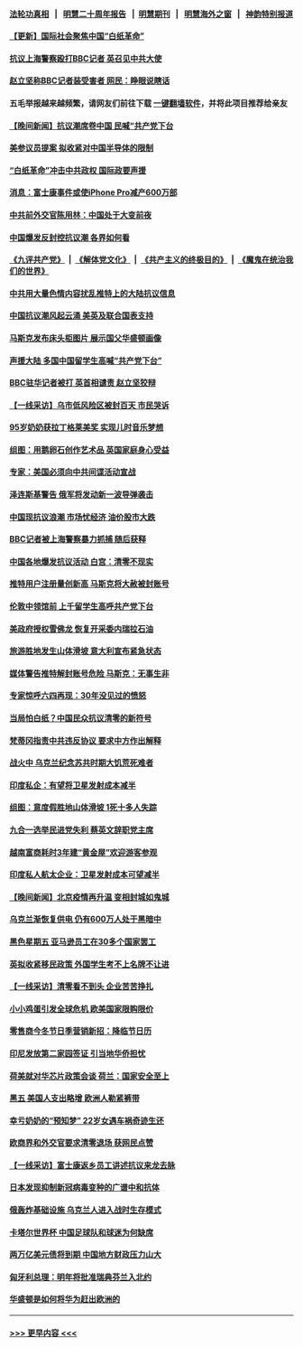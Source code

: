 #### [法轮功真相](https://github.com/gfw-breaker/truth/blob/master/README.md?t=0) &nbsp;&nbsp;|&nbsp;&nbsp; [明慧二十周年报告](https://github.com/gfw-breaker/mh-reports/blob/master/README.md?t=0) &nbsp;&nbsp;|&nbsp;&nbsp;[明慧期刊](https://github.com/gfw-breaker/mh-qikan) &nbsp;&nbsp;|&nbsp;&nbsp; [明慧海外之窗](https://github.com/gfw-breaker/mh-news/blob/master/README.md?t=0) &nbsp;&nbsp;|&nbsp;&nbsp; [神韵特别报道](https://github.com/gfw-breaker/mh-news/blob/master/shenyun.md?t=0)
#### [【更新】国际社会聚焦中国“白纸革命”](../pages/nsc418/n13875376.md?t=11300201) 
#### [抗议上海警察殴打BBC记者 英召见中共大使](../pages/nsc418/n13875474.md?t=11300201) 
#### [赵立坚称BBC记者装受害者 网民：睁眼说瞎话](../pages/nsc418/n13875395.md?t=11300201) 
#### 五毛举报越来越频繁，请网友们前往下载 [一键翻墙软件](https://github.com/gfw-breaker/ssr-accounts)，并将此项目推荐给亲友
#### [【晚间新闻】抗议潮席卷中国 民喊“共产党下台](../pages/nsc418/n13875348.md?t=11300201) 
#### [美参议员提案 拟收紧对中国半导体的限制](../pages/nsc418/n13875246.md?t=11300201) 
#### [“白纸革命”冲击中共政权 国际政要声援](../pages/nsc418/n13875047.md?t=11300201) 
#### [消息：富士康事件或使iPhone Pro减产600万部](../pages/nsc418/n13874998.md?t=11300201) 
#### [中共前外交官陈用林：中国处于大变前夜](../pages/nsc418/n13874588.md?t=11300201) 
#### [中国爆发反封控抗议潮 各界如何看](../pages/nsc418/n13874924.md?t=11300201) 
#### [《九评共产党》](https://github.com/begood0513/9ping.md/blob/master/README.md) &nbsp;|&nbsp; [《解体党文化》](../../../../jtdwh.md/blob/master/README.md)  &nbsp;|&nbsp; [《共产主义的终极目的》](../../../../gczydzjmd.md/blob/master/README.md) &nbsp;|&nbsp; [《魔鬼在统治我们的世界》](../../../../mgztzwmdsj.md/blob/master/README.md) 
#### [中共用大量色情内容扰乱推特上的大陆抗议信息](../pages/nsc418/n13874799.md?t=11300201) 
#### [中国抗议潮风起云涌 美英及联合国表支持](../pages/nsc418/n13874832.md?t=11300201) 
#### [马斯克发布床头柜图片 展示国父华盛顿画像](../pages/nsc418/n13874239.md?t=11300201) 
#### [声援大陆 多国中国留学生高喊“共产党下台”](../pages/nsc418/n13874793.md?t=11300201) 
#### [BBC驻华记者被打 英首相谴责 赵立坚狡辩](../pages/nsc418/n13874710.md?t=11300201) 
#### [【一线采访】乌市低风险区被封百天 市民哭诉](../pages/nsc418/n13874587.md?t=11300201) 
#### [95岁奶奶获拉丁格莱美奖 实现儿时音乐梦想](../pages/nsc418/n13874419.md?t=11300201) 
#### [组图：用鹅卵石创作艺术品 英国家庭身心受益](../pages/nsc418/n13873971.md?t=11300201) 
#### [专家：美国必须向中共间谍活动宣战](../pages/nsc418/n13874542.md?t=11300201) 
#### [泽连斯基警告 俄军将发动新一波导弹袭击](../pages/nsc418/n13874480.md?t=11300201) 
#### [中国现抗议浪潮 市场忧经济 油价股市大跌](../pages/nsc418/n13874384.md?t=11300201) 
#### [BBC记者被上海警察暴力抓捕 随后获释](../pages/nsc418/n13874265.md?t=11300201) 
#### [中国各地爆发抗议活动 白宫：清零不现实](../pages/nsc418/n13874216.md?t=11300201) 
#### [推特用户注册量创新高 马斯克将大赦被封账号](../pages/nsc418/n13874179.md?t=11300201) 
#### [伦敦中领馆前 上千留学生高呼共产党下台](../pages/nsc418/n13874202.md?t=11300201) 
#### [美政府授权雪佛龙 恢复开采委内瑞拉石油](../pages/nsc418/n13874152.md?t=11300201) 
#### [旅游胜地发生山体滑坡 意大利宣布紧急状态](../pages/nsc418/n13874173.md?t=11300201) 
#### [媒体警告推特解封账号危险 马斯克：无事生非](../pages/nsc418/n13873858.md?t=11300201) 
#### [专家惊呼六四再现：30年没见过的愤怒](../pages/nsc418/n13874138.md?t=11300201) 
#### [当局怕白纸？中国民众抗议清零的新符号](../pages/nsc418/n13874102.md?t=11300201) 
#### [梵蒂冈指责中共违反协议 要求中方作出解释](../pages/nsc418/n13873798.md?t=11300201) 
#### [战火中 乌克兰纪念苏共时期大饥荒死难者](../pages/nsc418/n13873850.md?t=11300201) 
#### [印度私企：有望将卫星发射成本减半](../pages/nsc418/n13873801.md?t=11300201) 
#### [组图：意度假胜地山体滑坡 1死十多人失踪](../pages/nsc418/n13873710.md?t=11300201) 
#### [九合一选举民进党失利 蔡英文辞职党主席](../pages/nsc418/n13873788.md?t=11300201) 
#### [越南富商耗时3年建“黄金屋”欢迎游客参观](../pages/nsc418/n13873500.md?t=11300201) 
#### [印度私人航太企业：卫星发射成本可望减半](../pages/nsc418/n13873559.md?t=11300201) 
#### [【晚间新闻】北京疫情再升温 变相封城如鬼城](../pages/nsc418/n13873490.md?t=11300201) 
#### [乌克兰渐恢复供电 仍有600万人处于黑暗中](../pages/nsc418/n13873375.md?t=11300201) 
#### [黑色星期五 亚马逊员工在30多个国家罢工](../pages/nsc418/n13873230.md?t=11300201) 
#### [英拟收紧移民政策 外国学生考不上名牌不让进](../pages/nsc418/n13873211.md?t=11300201) 
#### [【一线采访】清零看不到头 企业苦苦挣扎](../pages/nsc418/n13872920.md?t=11300201) 
#### [小小鸡蛋引发全球危机 欧美国家限购限价](../pages/nsc418/n13873148.md?t=11300201) 
#### [零售商今冬节日季营销新招：降临节日历](../pages/nsc418/n13873130.md?t=11300201) 
#### [印尼发放第二家园签证 引当地华侨担忧](../pages/nsc418/n13872896.md?t=11300201) 
#### [荷美就对华芯片政策会谈 荷兰：国家安全至上](../pages/nsc418/n13873080.md?t=11300201) 
#### [黑五 美国人支出略增 欧洲人勒紧裤带](../pages/nsc418/n13873127.md?t=11300201) 
#### [幸亏奶奶的“预知梦” 22岁女遇车祸奇迹生还](../pages/nsc418/n13872789.md?t=11300201) 
#### [欧商界和外交官要求清零退场 获网民点赞](../pages/nsc418/n13873147.md?t=11300201) 
#### [【一线采访】富士康返乡员工讲述抗议来龙去脉](../pages/nsc418/n13872845.md?t=11300201) 
#### [日本发现抑制新冠病毒变种的广谱中和抗体](../pages/nsc418/n13872884.md?t=11300201) 
#### [俄轰炸基础设施 乌克兰人进入战时生存模式](../pages/nsc418/n13872568.md?t=11300201) 
#### [卡塔尔世界杯 中国足球队和球迷为何缺席](../pages/nsc418/n13872447.md?t=11300201) 
#### [两万亿美元债将到期 中国地方财政压力山大](../pages/nsc418/n13872726.md?t=11300201) 
#### [匈牙利总理：明年将批准瑞典芬兰入北约](../pages/nsc418/n13872571.md?t=11300201) 
#### [华盛顿是如何将华为赶出欧洲的](../pages/nsc418/n13871839.md?t=11300201) 

----
#### [ >>> 更早内容 <<< ](../indexes/nsc418-earlier.md)
